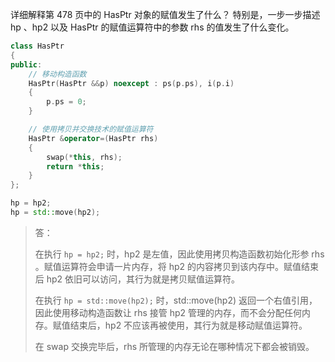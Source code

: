 详细解释第 478 页中的 HasPtr 对象的赋值发生了什么？
特别是，一步一步描述 hp 、hp2 以及 HasPtr 的赋值运算符中的参数 rhs 的值发生了什么变化。

```cpp
class HasPtr
{
public:
    // 移动构造函数
    HasPtr(HasPtr &&p) noexcept : ps(p.ps), i(p.i)
    {
        p.ps = 0;
    }

    // 使用拷贝并交换技术的赋值运算符
    HasPtr &operator=(HasPtr rhs)
    {
        swap(*this, rhs);
        return *this;
    }
};

hp = hp2;
hp = std::move(hp2);
```

> 答：
>
> 在执行 `hp = hp2;` 时，hp2 是左值，因此使用拷贝构造函数初始化形参 rhs 。赋值运算符会申请一片内存，将 hp2 的内容拷贝到该内存中。赋值结束后 hp2 依旧可以访问，其行为就是拷贝赋值运算符。
>
> 在执行 `hp = std::move(hp2);` 时，std::move(hp2) 返回一个右值引用，因此使用移动构造函数让 rhs 接管 hp2 管理的内存，而不会分配任何内存。赋值结束后，hp2 不应该再被使用，其行为就是移动赋值运算符。
>
> 在 swap 交换完毕后，rhs 所管理的内存无论在哪种情况下都会被销毁。
